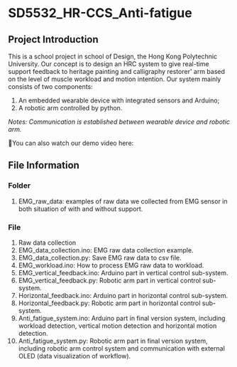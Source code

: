 # SD5532_HR-CCS_Anti-fatigue
## Project Introduction
This is a school project in school of Design, the Hong Kong Polytechnic University. Our concept is to design an HRC system to give real-time support feedback to heritage painting and calligraphy restorer' arm based on the level of muscle workload and motion intention.
Our system mainly consists of two components:
1. An embedded wearable device with integrated sensors and Arduino;
2. A robotic arm controlled by python.

*Notes: Communication is established between wearable device and robotic arm.*

🔗You can also watch our demo video here: 

## File Information
### Folder
1. EMG_raw_data: examples of raw data we collected from EMG sensor in both situation of with and without support.
### File
1. Raw data collection
2. EMG_data_collection.ino: EMG raw data collection example.
3. EMG_data_collection.py: Save EMG raw data to csv file.
4. EMG_workload.ino: How to process EMG raw data to workload.
5. EMG_vertical_feedback.ino: Arduino part in vertical control sub-system.
6. EMG_vertical_feedback.py: Robotic arm part in vertical control sub-system.
7. Horizontal_feedback.ino: Arduino part in horizontal control sub-system.
8. Horizontal_feedback.py: Robotic arm part in horizontal control sub-system.
9. Anti_fatigue_system.ino: Arduino part in final version system, including workload detection, vertical motion detection and horizontal motion detection.
10. Anti_fatigue_system.py: Robotic arm part in final version system, including robotic arm control system and communication with external OLED (data visualization of workflow).
